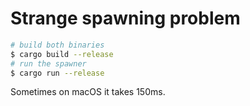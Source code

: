 # Strange spawning problem

``` sh
# build both binaries
$ cargo build --release
# run the spawner
$ cargo run --release
```

Sometimes on macOS it takes 150ms.
